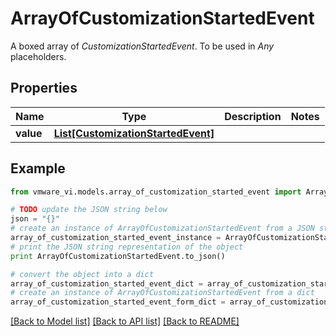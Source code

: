 # ArrayOfCustomizationStartedEvent

A boxed array of *CustomizationStartedEvent*. To be used in *Any* placeholders. 

## Properties
Name | Type | Description | Notes
------------ | ------------- | ------------- | -------------
**value** | [**List[CustomizationStartedEvent]**](CustomizationStartedEvent.md) |  | 

## Example

```python
from vmware_vi.models.array_of_customization_started_event import ArrayOfCustomizationStartedEvent

# TODO update the JSON string below
json = "{}"
# create an instance of ArrayOfCustomizationStartedEvent from a JSON string
array_of_customization_started_event_instance = ArrayOfCustomizationStartedEvent.from_json(json)
# print the JSON string representation of the object
print ArrayOfCustomizationStartedEvent.to_json()

# convert the object into a dict
array_of_customization_started_event_dict = array_of_customization_started_event_instance.to_dict()
# create an instance of ArrayOfCustomizationStartedEvent from a dict
array_of_customization_started_event_form_dict = array_of_customization_started_event.from_dict(array_of_customization_started_event_dict)
```
[[Back to Model list]](../README.md#documentation-for-models) [[Back to API list]](../README.md#documentation-for-api-endpoints) [[Back to README]](../README.md)


